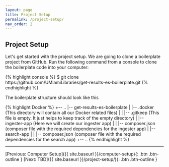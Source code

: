 ```yaml
---
layout: page
title: Project Setup
permalink: /project-setup/
nav_order: 2
---
```


## Project Setup

<p>Let's get started with the project setup. We are going to clone a boilerplate project from GitHub. 
Run the following command from a console to clone the boilerplate code into your computer:</p>

<p>
{% highlight console %}
$ git clone https://github.com/UMiamiLibraries/get-results-es-boilerplate.git
{% endhighlight %} 
</p>

<p>The boilerplate structure should look like this</p>

{% highlight Docker %}
+-- ..
|-- get-results-es-boilerplate
|   |-- .docker (This directory will contain all our Docker related files)
|   |   |-- .gitkeep (This file is empty. It just helps to keep track of the empty directory)
|   |-- ingester-app (Here we will create our ingester app)
|   |   |-- composer.json (composer file with the required dependencies for the ingester app)
|   |-- search-app
|   |   |-- composer.json (composer file with the required dependencies for the search app)
+-- ..
{% endhighlight %} 


<hr>

[Previous: Computer Setup]({{ site.baseurl }}/computer-setup){: .btn .btn-outline }
[Next: TBD]({{ site.baseurl }}/project-setup/){: .btn .btn-outline }
